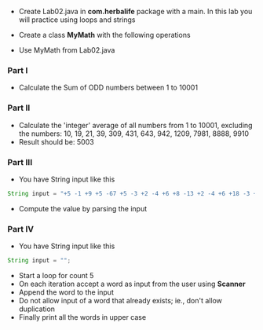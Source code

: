 * Create Lab02.java in **com.herbalife** package with a main. In this lab you will practice using loops and strings

* Create a class **MyMath** with the following operations
* Use MyMath from Lab02.java 

### Part I

* Calculate the Sum of ODD numbers between 1 to 10001

### Part II

* Calculate the 'integer' average of all numbers from 1 to 10001, excluding the numbers: 10, 19, 21, 39, 309, 431, 643, 942, 1209, 7981, 8888, 9910 
* Result should be: 5003


### Part III
* You have String input like this
``` java
String input = "+5 -1 +9 +5 -67 +5 -3 +2 -4 +6 +8 -13 +2 -4 +6 +18 -3 +2 -4 +6 +88 +15 -1 +9 +5 -67 +45 -3 +2 -4 +36 +8 -13 +2 -4 +6 +18 -3 +2 -74 +11 +109";
```

* Compute the value by parsing the input 

### Part IV

* You have String input like this
``` java
String input = "";
```
* Start a loop for count 5
* On each iteration accept a word as input from the user using **Scanner**
* Append the word to the input
* Do not allow input of a word that already exists; ie., don't allow duplication
* Finally print all the words in upper case 
